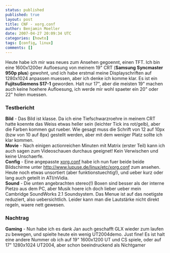 ```yaml
---
status: published
published: true
layout: post
title: CNF - xorg.conf
author: Benjamin Moeller
date: 2007-04-27 20:09:34 UTC
categories: [howto]
tags: [config, linux]
comments: []
---
```


Heute habe ich mir was neues zum Ansehen gegoennt, einen TFT.
Ich bin eine 1600x1200er Aufloesung von meinem 19" CRT (**Samsung Syncmaster 950p plus**) gewohnt, und ich habe erstmal meine Displayschriften auf 1280x1024 anpassen muessen, aber ich denke ich komme klar.
Es ist ein **FujitsuSiemens S17-1** geworden. Halt nur 17", aber die meisten 19" machen auch keine hoehere Aufloesung, ich werde mir wohl spaeter ein 20" oder 22" holen muessen.

### Testbericht
**Bild** - Das Bild ist klasse. Da ich eine Tiefschwarzroehre in meinem CRT hatte koennte das Weiss etwas heller sein (leichter Tick ins rot/gelb), aber die Farben kommen gut rueber. Wie gesagt muss die Schrift von 12 auf 10px (bzw von 10 auf 8px) gestellt werden, aber mit dem weniger Platz sollte ich klar kommen.  
**Movie** - Nach einigen actionreichen Minuten mit Matrix (erster Teil) kann ich auch sagen zum Videoschauen durchaus geeignet! Kein Verwischen und keine Unschaerfe.  
**Config** - Eine angepasste [xorg.conf](http://www.lupuse.de/linux/etc/xorg.conf) habe ich nun fuer beide beide Bildschirme unter http://www.lupuse.de/linux/etc/xorg.conf zum ansehen.  
Heute noch etwas unsortiert (aber funktionstuechtig!), und ueber kurz oder lang auch geteilt in ATI/nVidia.  
**Sound** - Die unten angebrachten stereo(!) Boxen sind besser als der interne Pietzo aus dem PC, aber Musik hoere ich doch lieber ueber mein Cambridge SoundWorks 2.1 Soundsystem. Das Menue ist auf das noetigste reduziert, also uebersichtlich. Leider kann man die Lautstärke nicht direkt regeln, waere nett gewesen.  

### Nachtrag
**Gaming** - Nun habe ich es dank Jan auch geschafft GLX wieder zum laufen zu bewegen, und spielte heute ein wenig UT2004demo. Just fine! Es ist halt eine andere Nummer ob ich auf 19" 1600x1200 UT und CS spiele, oder auf 17" 1280x1024 UT2004, aber schon beeindruckend als Nichtgamer  
